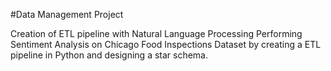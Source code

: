 #Data Management Project

Creation of ETL pipeline with Natural Language Processing
Performing Sentiment Analysis on Chicago Food Inspections Dataset by creating a ETL pipeline in Python and designing a star schema.
